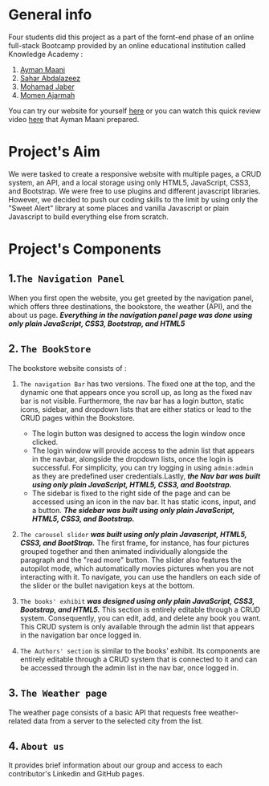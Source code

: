 # General info
Four students did this project as a part of the fornt-end phase of an online full-stack Bootcamp provided by an online educational institution called Knowledge Academy : 
1. [Ayman Maani](https://github.com/AymanQ-A-Maani)
2. [Sahar Abdalazeez](https://github.com/Sahar-Abdalazeez)
3. [Mohamad Jaber](https://github.com/Mohamad-jaber)
4. [Momen Ajarmah](https://github.com/Momen-Ajarmah)

You can try our website for yourself [here](https://sahar-abdalazeez.github.io/fullstack-project/) or you can watch this quick review video [here](https://www.linkedin.com/posts/ayman-maani_forntend-webdevelopment-frontenddeveloper-activity-6959553552004329472-xEBI?utm_source=linkedin_share&utm_medium=member_desktop_web) that Ayman Maani prepared. 

# Project's Aim
We were tasked to create a responsive website with multiple pages, a CRUD system, an API, and a local storage using only HTML5, JavaScript, CSS3, and Bootstrap.
We were free to use plugins and different javascript libraries. However, we decided to push our coding skills to the limit by using only the "Sweet Alert" library at some places and vanilla Javascript or plain Javascript to build everything else from scratch.

# Project's Components
## 1.`The Navigation Panel` 
When you first open the website, you get greeted by the navigation panel, which offers three destinations, the bookstore, the weather (API), and the about us page. ***Everything in the navigation panel page was done using only plain JavaScript, CSS3, Bootstrap, and HTML5***

## 2. `The BookStore`
The bookstore website consists of :
1. `The navigation Bar` has two versions. The fixed one at the top, and the dynamic one that appears once you scroll up, as long as the fixed nav bar is not visible. Furthermore, the nav bar has a login button, static icons, sidebar, and dropdown lists that are either statics or lead to the CRUD pages within the Bookstore.
   * The login button was designed to access the login window once clicked.
   * The login window will provide access to the admin list that appears in the navbar, alongside the dropdown lists, once the login is successful. For simplicity, you can try logging in using `admin:admin` as they are predefined user credentials.Lastly, ***the Nav bar was built using only plain JavaScript, HTML5, CSS3, and Bootstrap.***
   * The sidebar is fixed to the right side of the page and can be accessed using an icon in the nav bar. It has static icons, input, and a button. ***The sidebar was built using only plain JavaScript, HTML5, CSS3, and Bootstrap.***
   
   
2. `The carousel slider` ***was built using only plain Javascript, HTML5, CSS3, and BootStrap.*** The first frame, for instance, has four pictures grouped together and then animated individually alongside the paragraph and the "read more" button. The slider also features the autopilot mode, which automatically movies pictures when you are not interacting with it. To navigate, you can use the handlers on each side of the slider or the bullet navigation keys at the bottom.
3. `The books' exhibit` ***was designed using only plain JavaScript, CSS3, Bootstrap, and HTML5.*** This section is entirely editable through a CRUD system. Consequently, you can edit, add, and delete any book you want. This CRUD system is only available through the admin list that appears in the navigation bar once logged in.
4. `The Authors' section` is similar to the books' exhibit. Its components are entirely editable through a CRUD system that is connected to it and can be accessed through the admin list in the nav bar, once logged in.
## 3. `The Weather page`
The weather page consists of a basic API that requests free weather-related data from a server to the selected city from the list. 
## 4. `About us`
It provides brief information about our group and access to each contributor's Linkedin and GitHub pages.
